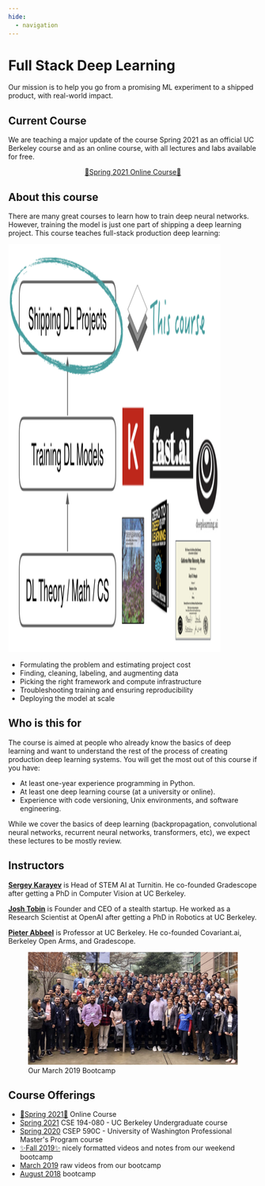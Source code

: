 ```yaml
---
hide:
  - navigation
---
```


<h1 class="title">Full Stack Deep Learning</h1>

<div class="subtitle">Our mission is to help you go from a promising ML experiment to a shipped product, with real-world impact.</div>

## Current Course

We are teaching a major update of the course Spring 2021 as an official UC Berkeley course and as an online course, with all lectures and labs available for free.

<div style="text-align: center; margin-top: 1em;">
  <a class="md-button md-button--primary" href="/spring2021">🚀Spring 2021 Online Course🚀</a>
</div>

## About this course

There are many great courses to learn how to train deep neural networks.
However, training the model is just one part of shipping a deep learning project.
This course teaches full-stack production deep learning:

<img src="images/positioning_v3.png" height="822px" width="430px" />

- Formulating the problem and estimating project cost
- Finding, cleaning, labeling, and augmenting data
- Picking the right framework and compute infrastructure
- Troubleshooting training and ensuring reproducibility
- Deploying the model at scale

## Who is this for

The course is aimed at people who already know the basics of deep learning and want to understand the rest of the process of creating production deep learning systems.
You will get the most out of this course if you have:

- At least one-year experience programming in Python.
- At least one deep learning course (at a university or online).
- Experience with code versioning, Unix environments, and software engineering.

While we cover the basics of deep learning (backpropagation, convolutional neural networks, recurrent neural networks, transformers, etc), we expect these lectures to be mostly review.

## Instructors

**[Sergey Karayev](https://twitter.com/sergeykarayev)** is Head of STEM AI at Turnitin. He co-founded Gradescope after getting a PhD in Computer Vision at UC Berkeley.

**[Josh Tobin](https://twitter.com/josh_tobin_)** is Founder and CEO of a stealth startup. He worked as a Research Scientist at OpenAI after getting a PhD in Robotics at UC Berkeley.

**[Pieter Abbeel](https://twitter.com/pabbeel)** is Professor at UC Berkeley. He co-founded Covariant.ai, Berkeley Open Arms, and Gradescope.

<figure>
  <img src="images/group.jpg" />
  <figcaption>Our March 2019 Bootcamp</figcaption>
</figure>

## Course Offerings

- [🚀Spring 2021🚀](/spring2021) Online Course
- [Spring 2021](https://bit.ly/berkeleyfsdl) CSE 194-080 - UC Berkeley Undergraduate course
- [Spring 2020](https://bit.ly/uwfsdl) CSEP 590C - University of Washington Professional Master's Program course
- [✨Fall 2019✨](https://fall2019.fullstackdeeplearning.com) nicely formatted videos and notes from our weekend bootcamp
- [March 2019](/march2019) raw videos from our bootcamp
- [August 2018](/august2018) bootcamp
